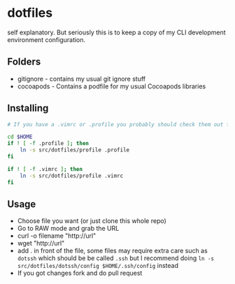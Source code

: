 dotfiles
========

self explanatory. But seriously this is to keep a copy of my CLI development environment configuration.

Folders
--------
* gitignore - contains my usual git ignore stuff
* cocoapods - Contains a podfile for my usual Cocoapods libraries

Installing
--------

```bash
# If you have a .vimrc or .profile you probably should check them out first. Pull requests welcome.

cd $HOME
if ! [ -f .profile ]; then
    ln -s src/dotfiles/profile .profile
fi

if ! [ -f .vimrc ]; then
    ln -s src/dotfiles/profile .vimrc
fi
```

Usage
--------
* Choose file you want (or just clone this whole repo)
* Go to RAW mode and grab the URL
* curl -o filename "http://url"
* wget "http://url"
* add . in front of the file, some files may require extra care such as ```dotssh``` which should be be called ```.ssh``` but I recommend doing ```ln -s src/dotfiles/dotssh/config $HOME/.ssh/config``` instead
* If you got changes fork and do pull request
